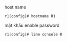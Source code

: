 host name 
```
r1(config)# hostname R1
```
mật khẩu enable password 
```
r1(config)# line console 0

```